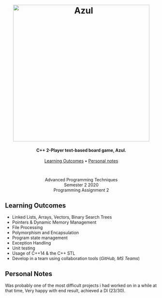 <h1 align="center">
    <br>
    <img src="https://i.imgur.com/DMTMfRJ.png" alt="Azul" width="450">
    <br>
</h1>

<h4 align="center">C++ 2-Player text-based board game, Azul.</h4>

<p align="center">
  <a href="#learning-outcomes">Learning Outcomes</a> •
  <a href="#personal-notes">Personal notes</a>
</p>
<br>

<p align="center">
    Advanced Programming Techniques<br>
    Semester 2 2020<br>
    Programming Assignment 2  
</p>

## Learning Outcomes
- Linked Lists, Arrays, Vectors, Binary Search Trees
- Pointers & Dynamic Memory Management
- File Processing
- Polymorphism and Encapsulation
- Program state management
- Exception Handling
- Unit testing
- Usage of C++14 & the C++ STL
- Develop in a team using collaboration tools (*GitHub, MS Teams*)

## Personal Notes
Was probably one of the most difficult projects i had worked on in a while at that time, Very happy with end result, achieved a DI (23/30). 
